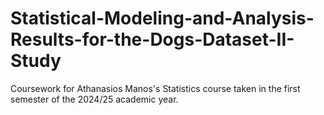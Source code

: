 # Statistical-Modeling-and-Analysis-Results-for-the-Dogs-Dataset-II-Study
Coursework for Athanasios Manos's Statistics course taken in the first semester of the 2024/25 academic year.
